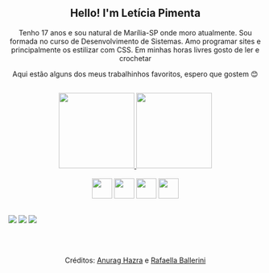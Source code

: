   <h2 align="center">Hello! I'm Letícia Pimenta</h2>
  <div>
    <p align="center">Tenho 17 anos e sou natural de Marília-SP onde moro atualmente. Sou formada no curso de Desenvolvimento de Sistemas. Amo programar sites e principalmente os estilizar com CSS. Em minhas horas livres gosto de ler e crochetar</p>
    <p align="center">Aqui estão alguns dos meus trabalhinhos favoritos, espero que gostem 😊</p>
  </div>
  
  ##
  
  <div align="center">
    <a href="https://github.com/leticiapimenta01">
    <img height="150em" src="https://github-readme-stats.vercel.app/api?username=leticiapimenta01&show_icons=true&theme=radical&include_all_commits=true&count_private=true&"/>
    <img height="150em" src="https://github-readme-stats.vercel.app/api/top-langs/?username=leticiapimenta01&layout=compact&langs_count=7&theme=radical"/>
    </a>
    <br><br>
    <img height="40px" src="https://cdn.jsdelivr.net/gh/devicons/devicon/icons/html5/html5-plain.svg" />
    <img height="40px" src="https://cdn.jsdelivr.net/gh/devicons/devicon/icons/css3/css3-plain.svg" />
    <img height="40px" src="https://cdn.jsdelivr.net/gh/devicons/devicon/icons/javascript/javascript-plain.svg" />
    <img height="40px" src="https://cdn.jsdelivr.net/gh/devicons/devicon/icons/php/php-plain.svg" />
  </div>
  
  ##
  
  <div>
  <a href="https://www.instagram.com/leticiarpimenta/" target="_blank"><img src="https://img.shields.io/badge/-Instagram-%23E4405F?style=for-the-badge&logo=instagram&logoColor=white" target="_blank"></a>
  <a href = "mailto:leticiarpimenta21@gmail.com"><img src="https://img.shields.io/badge/Gmail-D14836?style=for-the-badge&logo=gmail&logoColor=white" target="_blank"></a>
  <a href="https://www.linkedin.com/in/let%C3%ADcia-rodrigues-pimenta/" target="_blank"><img src="https://img.shields.io/badge/-LinkedIn-%230077B5?style=for-the-badge&logo=linkedin&logoColor=white" target="_blank"></a> 
  </div>
  
  <br><br>
  
  <p align="center">Créditos: <a href="https://github.com/anuraghazra/github-readme-stats">Anurag Hazra</a> e <a href="https://github.com/rafaballerini">Rafaella Ballerini</a></p>

